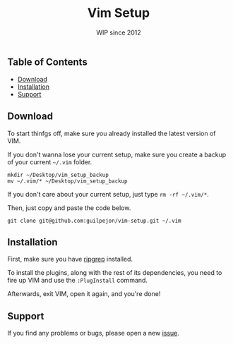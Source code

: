 <h1 align="center">Vim Setup</h1>

<div align="center">
  WIP since 2012
</div>
<br/>

## Table of Contents
- [Download](#download)
- [Installation](#installation)
- [Support](#support)

## Download

To start thinfgs off, make sure you already installed the latest version of VIM.

If you don't wanna lose your current setup, make sure you create a backup of your current `~/.vim` folder.

```
mkdir ~/Desktop/vim_setup_backup
mv ~/.vim/* ~/Desktop/vim_setup_backup
```

If you don't care about your current setup, just type `rm -rf ~/.vim/*`.

Then, just copy and paste the code below.

```
git clone git@github.com:guilpejon/vim-setup.git ~/.vim
```

## Installation

First, make sure you have [ripgrep](https://github.com/BurntSushi/ripgrep) installed.

To install the plugins, along with the rest of its dependencies, you need to fire up VIM and use the `:PlugInstall` command.

Afterwards, exit VIM, open it again, and you're done!

## Support

If you find any problems or bugs, please open a new [issue](https://github.com/guilpejon/vim-setup/issues).
